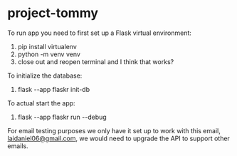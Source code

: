 # project-tommy

To run app you need to first set up a Flask virtual environment:
1) pip install virtualenv
2) python -m venv venv
3) close out and reopen terminal and I think that works?

To initialize the database:
1) flask --app flaskr init-db

To actual start the app: 
1) flask --app flaskr run --debug

For email testing purposes we only have it set up to work with this email, laidaniel06@gmail.com, we would need to upgrade the API to support other emails.
